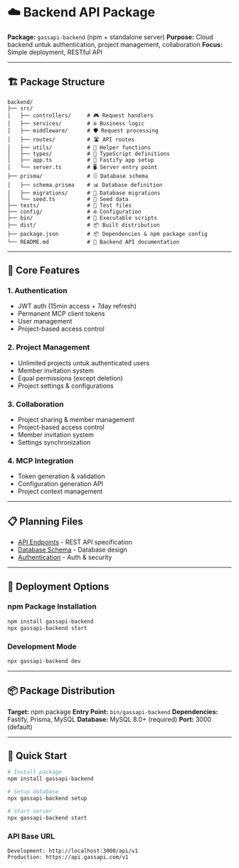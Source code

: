 # ☁️ Backend API Package

**Package:** `gassapi-backend` (npm + standalone server)
**Purpose:** Cloud backend untuk authentication, project management, collaboration
**Focus:** Simple deployment, RESTful API

---

## 🏗️ Package Structure

```
backend/
├── src/
│   ├── controllers/     # 🎮 Request handlers
│   ├── services/        # ⚙️ Business logic
│   ├── middleware/      # 🛡️ Request processing
│   ├── routes/          # 🛣️ API routes
│   ├── utils/           # 🔧 Helper functions
│   ├── types/           # 📝 TypeScript definitions
│   ├── app.ts           # 🚀 Fastify app setup
│   └── server.ts        # 🖥️ Server entry point
├── prisma/              # 🗄️ Database schema
│   ├── schema.prisma    # 📊 Database definition
│   ├── migrations/      # 📜 Database migrations
│   └── seed.ts          # 🌱 Seed data
├── tests/               # 🧪 Test files
├── config/              # ⚙️ Configuration
├── bin/                 # 📜 Executable scripts
├── dist/                # 📦 Built distribution
├── package.json         # 📦 Dependencies & npm package config
└── README.md            # 📖 Backend API documentation
```

---

## 🎯 Core Features

### 1. Authentication
- JWT auth (15min access + 7day refresh)
- Permanent MCP client tokens
- User management
- Project-based access control

### 2. Project Management
- Unlimited projects untuk authenticated users
- Member invitation system
- Equal permissions (except deletion)
- Project settings & configurations

### 3. Collaboration
- Project sharing & member management
- Project-based access control
- Member invitation system
- Settings synchronization

### 4. MCP Integration
- Token generation & validation
- Configuration generation API
- Project context management

---

## 📋 Planning Files

- [API Endpoints](./endpoints/) - REST API specification
- [Database Schema](./database-schema.md) - Database design
- [Authentication](../authentication.md) - Auth & security

---

## 🚀 Deployment Options

### npm Package Installation
```bash
npm install gassapi-backend
npx gassapi-backend start
```

### Development Mode
```bash
npx gassapi-backend dev
```

---

## 📦 Package Distribution

**Target:** npm package
**Entry Point:** `bin/gassapi-backend`
**Dependencies:** Fastify, Prisma, MySQL
**Database:** MySQL 8.0+ (required)
**Port:** 3000 (default)

---

## 🔧 Quick Start

```bash
# Install package
npm install gassapi-backend

# Setup database
npx gassapi-backend setup

# Start server
npx gassapi-backend start
```

### API Base URL
```
Development: http://localhost:3000/api/v1
Production: https://api.gassapi.com/v1
```